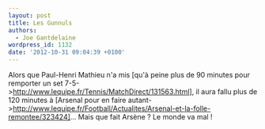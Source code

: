 ```yaml
---
layout: post
title: Les Gunnuls
authors:
  - Joe Gantdelaine
wordpress_id: 1132
date: '2012-10-31 09:04:39 +0100'
---
```

Alors que Paul-Henri Mathieu n'a mis [qu'à peine plus de 90 minutes pour remporter un set 7-5->http://www.lequipe.fr/Tennis/MatchDirect/131563.html], il aura fallu plus de 120 minutes à [Arsenal pour en faire autant->http://www.lequipe.fr/Football/Actualites/Arsenal-et-la-folle-remontee/323424]... Mais que fait Arsène ? Le monde va mal !
